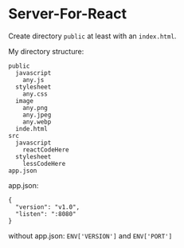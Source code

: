 # Server-For-React

Create directory `public` at least with an `index.html`.

My directory structure:

    public
      javascript
        any.js
      stylesheet
        any.css
      image
        any.png
        any.jpeg
        any.webp
      inde.html
    src
      javascript
        reactCodeHere
      stylesheet
        lessCodeHere
    app.json

app.json:

    {
      "version": "v1.0",
      "listen": ":8080"
    }

without app.json: `ENV['VERSION']` and `ENV['PORT']`
